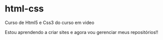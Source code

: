 # html-css
 Curso de Html5 e Css3 do curso em video

 Estou aprendendo a criar sites e agora vou gerenciar meus repositórios!!
